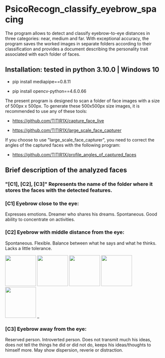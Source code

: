 # PsicoRecogn_classify_eyebrow_spacing
The program allows to detect and classify eyebrow-to-eye distances in three categories: near, medium and far. With exceptional accuracy, the program saves the worked images in separate folders according to their classification and provides a document describing the personality trait associated with each folder of faces.

## Installation: tested in python 3.10.0 | Windows 10

- pip install mediapipe==0.8.11

- pip install opencv-python==4.6.0.66


The present program is designed to scan a folder of face images with a size of 500px x 500px. To generate these 500x500px size images, it is recommended to use any of these tools:
- https://github.com/TITIR1X/capture_face_live

- https://github.com/TITIR1X/large_scale_face_capturer

If you choose to use "large_scale_face_capturer", you need to correct the angles of the captured faces with the following program:

- https://github.com/TITIR1X/profile_angles_of_captured_faces

## Brief description of the analyzed faces
### "[C1], [C2], [C3]" Represents the name of the folder where it stores the faces with the detected features.

### [C1] Eyebrow close to the eye:
Expresses emotions.
Dreamer who shares his dreams.
Spontaneous.
Good ability to concentrate on activities.

### [C2] Eyebrow with middle distance from the eye:
Spontaneous.
Flexible.
Balance between what he says and what he thinks.
Lacks a little tolerance.

<img src="https://i.ibb.co/P6PJtXm/0-85-rostro-2160.jpg" width="100" height="100" />
<img src="https://i.ibb.co/1vFfDdk/0-8-rostro-436.jpg" width="100" height="100" />
<img src="https://i.ibb.co/XZgCLwb/0-8-rostro-746.jpg" width="100" height="100" />
<img src="https://i.ibb.co/4465KLR/0-82-rostro-959.jpg" width="100" height="100" />
<img src="https://i.ibb.co/vHjDTPp/0-82-rostro-2086.jpg" width="100" height="100" />
_

### [C3] Eyebrow away from the eye:
Reserved person.
Introverted person.
Does not transmit much his ideas, does not tell the things he did or did not do, keeps his ideas/thoughts to himself more.
May show dispersion, reverie or distraction.
